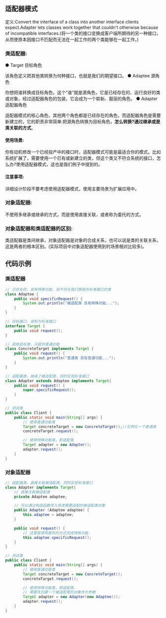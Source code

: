 ## 适配器模式

定义:Convert the interface of a class into another interface clients expect.Adapter lets classes work together that couldn't otherwise because of incompatible interfaces.(将一个类的接口变换成客户端所期待的另一种接口，从而使原本因接口不匹配而无法在一起工作的两个类能够在一起工作。) 

### 类适配器: 

● Target 目标角色 

该角色定义把其他类转换为何种接口，也就是我们的期望接口。
● Adaptee 源角色 

你想把谁转换成目标角色，这个“谁”就是源角色，它是已经存在的、运行良好的类或对象，经过适配器角色的包装，它会成为一个崭新、靓丽的角色。
● Adapter 适配器角色 

适配器模式的核心角色，其他两个角色都是已经存在的角色，而适配器角色是需要新建立的，它的职责非常简单:把源角色转换为目标角色，**怎么转换?通过继承或是类关联的方式**。

#### 使用场景: 

你有动机修改一个已经投产中的接口时，适配器模式可能是最适合你的模式。比如系统扩展了，需要使用一个已有或新建立的类，但这个类又不符合系统的接口，怎么办?使用适配器模式，这也是我们例子中提到的。

####  注意事项: 

详细设计阶段不要考虑使用适配器模式，使用主要场景为扩展应用中。 

### 对象适配器: 

不使用多继承或继承的方式，而是使用直接关联，或者称为委托的方式。

### 对象适配器和类适配器的区别:

类适配器是类间继承，对象适配器是对象的合成关系，也可以说是类的关联关系，
这是两者的根本区别。(实际项目中对象适配器使用到的场景相对比较多)。



## 代码示例

### 类适配器

```java
// 已存在的、具有特殊功能、但不符合我们既有的标准接口的类
class Adaptee {
    public void specificRequest() {
        System.out.println("被适配类 具有特殊功能...");
    }
}

// 目标接口，或称为标准接口
interface Target {
    public void request();
}

// 具体目标类，只提供普通功能
class ConcreteTarget implements Target {
    public void request() {
        System.out.println("普通类 具有普通功能...");
    }
}

// 适配器类，继承了被适配类，同时实现标准接口
class Adapter extends Adaptee implements Target{
    public void request() {
        super.specificRequest();
    }
}

// 测试类
public class Client {
    public static void main(String[] args) {
        // 使用普通功能类
        Target concreteTarget = new ConcreteTarget();//实例化一个普通类
        concreteTarget.request();

        // 使用特殊功能类，即适配类
        Target adapter = new Adapter();
        adapter.request();
    }
}
```

### 对象适配器

```java
// 适配器类，直接关联被适配类，同时实现标准接口
class Adapter implements Target{
    // 直接关联被适配类
    private Adaptee adaptee;

    // 可以通过构造函数传入具体需要适配的被适配类对象
    public Adapter (Adaptee adaptee) {
        this.adaptee = adaptee;
    }

    public void request() {
        // 这里是使用委托的方式完成特殊功能
        this.adaptee.specificRequest();
    }
}

// 测试类
public class Client {
    public static void main(String[] args) {
        // 使用普通功能类
        Target concreteTarget = new ConcreteTarget();
        concreteTarget.request();

        // 使用特殊功能类，即适配类，
        // 需要先创建一个被适配类的对象作为参数
        Target adapter = new Adapter(new Adaptee());
        adapter.request();
    }
}
```

